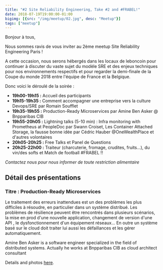 ```yaml
---
title: "#2 Site Reliability Engineering, Take #2 and #FRABEL!"
date: 2018-07-19T19:00:00-01:00
bigimg: [{src: "/img/meetup/02.jpg", desc: "Meetup"}]
tags: ["meetup"]
---
```

Bonjour à tous,

Nous sommes ravis de vous inviter au 2ème meetup Site Reliability Engineering Paris !

A cette occasion, nous serons hébergés dans les locaux de leboncoin pour continuer à discuter du vaste sujet du modèle SRE et des enjeux techniques pour nos environnements respectifs et pour regarder la demi-finale de la Coupe du monde 2018 entre l'équipe de France et la Belgique.

<!--more-->

Donc voici le déroulé de la soirée :

* **19h00-19h15 :** Accueil des participants
* **19h15-19h35 :** Comment accompagner une entreprise vers la culture Devops/SRE par Romain Soufflet
* **19h35-19h55 :** Production-Ready Microservices par Amine Ben Asker @ Bnpparibas CIB
* **19h55-20h05 :** Lightning talks (5-10 min) : Infra monitoring with Prometheus at PeopleDoc par Swann Croiset, Les Container Attached Storage, la fausse bonne idée par Cédric Hauber @OneWealthPlace et d'autres volontaires
* **20h05-20h25 :** Free Talks et Panel de Questions
* **20h25-22h00 :** Traiteur (charcuterie, fromage, crudites, fruits...), du vin/des softs et Match de football #FRABEL !!

_Contactez nous pour nous informer de toute restriction alimentaire_

## Détail des présentations

### Titre : Production-Ready Microservices

Le traitement des erreurs inattendues est un des problèmes les plus difficiles à résoudre, en particulier dans un système distribué.
Les problèmes de résilience peuvent être rencontrés dans plusieurs scénarios, la mise en prod d'une nouvelle application, changement de version d'une API , le dysfonctionnement d'un équipement réseaux...
En outre un système basé sur le cloud doit traiter lui aussi les défaillances et les gérer automatiquement.

Amine Ben Asker is a software engineer specialized in the field of distributed systems. Actually he works at Bnpparibas CIB as cloud architect consultant

Details and photos [here](https://www.meetup.com/Site-Reliability-Engineering-Paris/events/251677725/).
